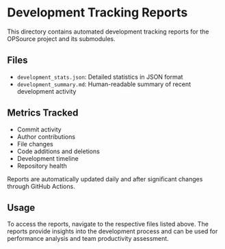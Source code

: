 # Development Tracking Reports

This directory contains automated development tracking reports for the OPSource project and its submodules.

## Files

- `development_stats.json`: Detailed statistics in JSON format
- `development_summary.md`: Human-readable summary of recent development activity

## Metrics Tracked

- Commit activity
- Author contributions
- File changes
- Code additions and deletions
- Development timeline
- Repository health

Reports are automatically updated daily and after significant changes through GitHub Actions.

## Usage
To access the reports, navigate to the respective files listed above. The reports provide insights into the development process and can be used for performance analysis and team productivity assessment.
